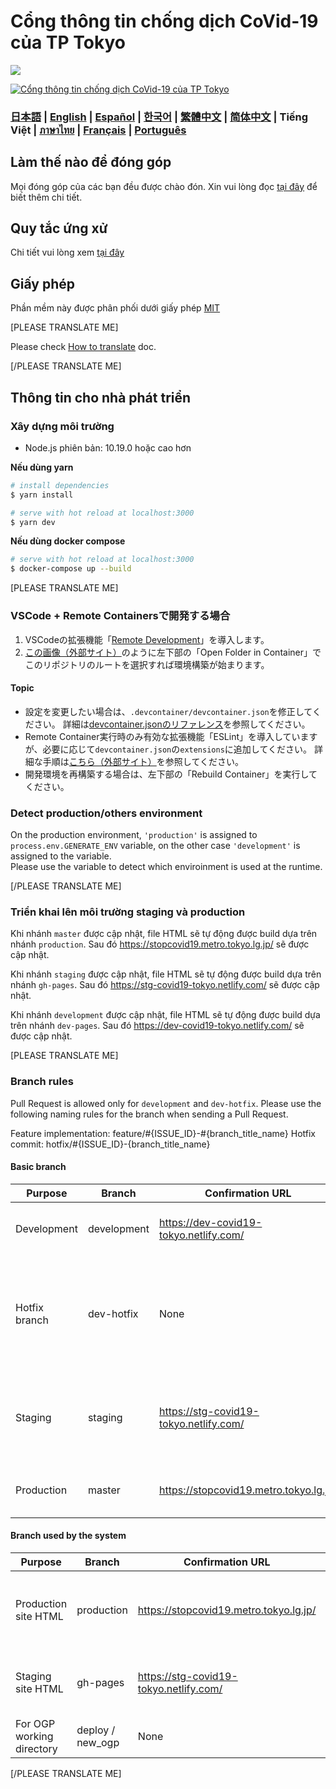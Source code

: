 # Cổng thông tin chống dịch CoVid-19 của TP Tokyo

![](https://github.com/tokyo-metropolitan-gov/covid19/workflows/production%20deploy/badge.svg)

[![Cổng thông tin chống dịch CoVid-19 của TP Tokyo](https://user-images.githubusercontent.com/1301149/75629392-1d19d900-5c25-11ea-843d-2d4376e3a560.png)](https://stopcovid19.metro.tokyo.lg.jp/)

### [日本語](./../../README.md) | [English](./../en/README.md) | [Español](./../es/README.md) | [한국어](./../ko/README.md) | [繁體中文](./../zh_TW/README.md) | [简体中文](./../zh_CN/README.md) | Tiếng Việt | [ภาษาไทย](./../th/README.md) | [Français](./../fr/README.md) | [Português](../../pt_BR/README.md)

## Làm thế nào để đóng góp
Mọi đóng góp của các bạn đều được chào đón.
Xin vui lòng đọc [tại đây](./CONTRIBUTING.md) để biết thêm chi tiết.


## Quy tắc ứng xử
Chi tiết vui lòng xem [tại đây](./CODE_OF_CONDUCT.md)

## Giấy phép
Phần mềm này được phân phối dưới giấy phép [MIT](./../../LICENSE.txt)

[PLEASE TRANSLATE ME]

Please check [How to translate](./../../TRANSLATION.md) doc.

[/PLEASE TRANSLATE ME]

## Thông tin cho nhà phát triển

### Xây dựng môi trường

- Node.js phiên bản: 10.19.0 hoặc cao hơn

**Nếu dùng yarn**
```bash
# install dependencies
$ yarn install

# serve with hot reload at localhost:3000
$ yarn dev
```

**Nếu dùng docker compose**
```bash
# serve with hot reload at localhost:3000
$ docker-compose up --build
```

[PLEASE TRANSLATE ME]
### VSCode + Remote Containersで開発する場合

1. VSCodeの拡張機能「[Remote Development](https://marketplace.visualstudio.com/items?itemName=ms-vscode-remote.vscode-remote-extensionpack)」を導入します。
2. [この画像（外部サイト）](https://code.visualstudio.com/docs/remote/containers#_quick-start-try-a-dev-container)のように左下部の「Open Folder in Container」でこのリポジトリのルートを選択すれば環境構築が始まります。

#### Topic
- 設定を変更したい場合は、`.devcontainer/devcontainer.json`を修正してください。
詳細は[devcontainer.jsonのリファレンス](https://code.visualstudio.com/docs/remote/containers#_devcontainerjson-reference)を参照してください。
- Remote Container実行時のみ有効な拡張機能「ESLint」を導入していますが、必要に応じて`devcontainer.json`の`extensions`に追加してください。
詳細な手順は[こちら（外部サイト）](https://code.visualstudio.com/docs/remote/containers#_managing-extensions)を参照してください。
- 開発環境を再構築する場合は、左下部の「Rebuild Container」を実行してください。

### Detect production/others environment

On the production environment, `'production'` is assigned to `process.env.GENERATE_ENV` variable, on the other case `'development'` is assigned to the variable.  
Please use the variable to detect which enviroinment is used at the runtime.

[/PLEASE TRANSLATE ME]

### Triển khai lên môi trường staging và production

Khi nhánh `master` được cập nhật, file HTML sẽ tự động được build dựa trên nhánh `production`. Sau đó https://stopcovid19.metro.tokyo.lg.jp/ sẽ được cập nhật.

Khi nhánh `staging` được cập nhật, file HTML sẽ tự động được build dựa trên nhánh `gh-pages`. Sau đó https://stg-covid19-tokyo.netlify.com/ sẽ được cập nhật.

Khi nhánh `development` được cập nhật, file HTML sẽ tự động được build dựa trên nhánh `dev-pages`. Sau đó https://dev-covid19-tokyo.netlify.com/ sẽ được cập nhật.


[PLEASE TRANSLATE ME]

### Branch rules

Pull Request is allowed only for `development` and `dev-hotfix`.
Please use the following naming rules for the branch when sending a Pull Request.

Feature implementation: feature/#{ISSUE_ID}-#{branch_title_name}
Hotfix commit: hotfix/#{ISSUE_ID}-{branch_title_name}

#### Basic branch
| Purpose | Branch | Confirmation URL | Remarks |
| ---- | -------- | ---- | ---- |
| Development | development | https://dev-covid19-tokyo.netlify.com/ | base branch. Basically send a Pull Request here |
| Hotfix branch | dev-hotfix | None | Fixes that should be applied to production in haste. Use this if requested by the administrator |
| Staging | staging | https://stg-covid19-tokyo.netlify.com/ | For final confirmation before production. Non-admin pull requests are prohibited |
Production | master | https://stopcovid19.metro.tokyo.lg.jp/ | Pull Requests other than Administrators are prohibited |

#### Branch used by the system
| Purpose | Branch | Confirmation URL | Remarks |
| ---- | -------- | ---- | ---- |
| Production site HTML | production | https://stopcovid19.metro.tokyo.lg.jp/ | Location where statically built HTML is located |
| Staging site HTML | gh-pages | https://stg-covid19-tokyo.netlify.com/ | Where to find statically built HTML |
| For OGP working directory | deploy / new_ogp | None | For updating OGP |

[/PLEASE TRANSLATE ME]
